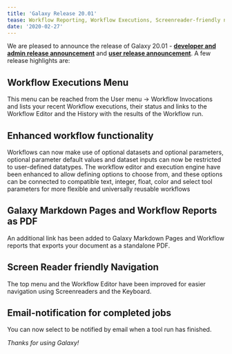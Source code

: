 ```yaml
---
title: 'Galaxy Release 20.01'
tease: Workflow Reporting, Workflow Executions, Screenreader-friendly navigation
date: '2020-02-27'
---
```


We are pleased to announce the release of Galaxy
20.01 - **[developer and admin release announcement](https://docs.galaxyproject.org/en/master/releases/20.01_announce.html)** and **[user release announcement](https://docs.galaxyproject.org/en/master/releases/20.01_announce_user.html)**.
A few release highlights are:

Workflow Executions Menu
------------------------

This menu can be reached from the User menu -> Workflow Invocations and lists your recent Workflow executions, their status and links to the Workflow Editor and the History with the results of the Workflow run.

Enhanced workflow functionality
-------------------------------

Workflows can now make use of optional datasets and optional parameters, optional parameter default values and dataset inputs can now be restricted to
user-defined datatypes. The workflow editor and execution engine have been enhanced to allow defining options to choose from, and these options can be
connected to compatible text, integer, float, color and select tool parameters for more flexible and universally reusable workflows

Galaxy Markdown Pages and Workflow Reports as PDF
------------------------------------------------

An additional link has been added to Galaxy Markdown Pages and Workflow reports that exports your document as a standalone PDF.

Screen Reader friendly Navigation
--------------------------------

The top menu and the Workflow Editor have been improved for easier navigation using Screenreaders and the Keyboard.

Email-notification for completed jobs
-------------------------------------

You can now select to be notified by email when a tool run has finished.

_Thanks for using Galaxy!_
